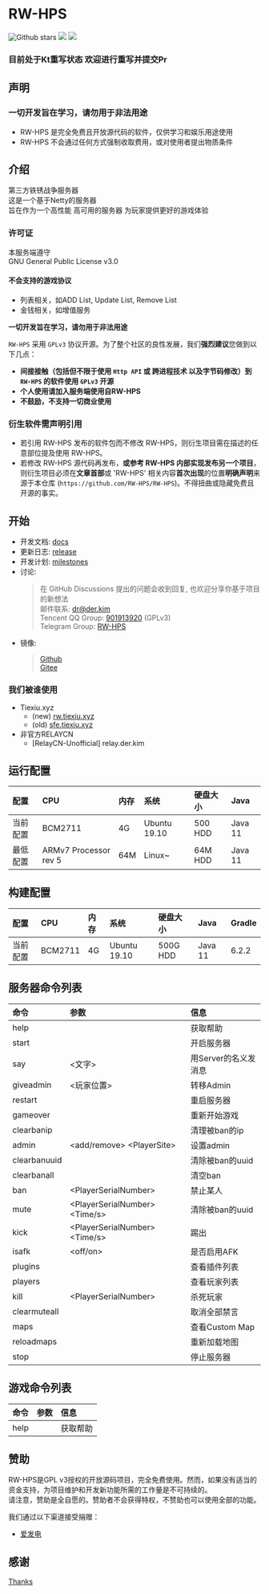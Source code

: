 # RW-HPS
![Github stars](https://img.shields.io/github/stars/RW-HPS/RW-HPS.svg)
![](https://github.com/RW-HPS/RW-HPS/actions/workflows/gradle.yml/badge.svg?branch=master)
[![](https://jitpack.io/v/RW-HPS/RW-HPS.svg)](https://jitpack.io/#RW-HPS/RW-HPS)

### **目前处于Kt重写状态 欢迎进行重写并提交Pr**

## 声明
### 一切开发旨在学习，请勿用于非法用途
- RW-HPS 是完全免费且开放源代码的软件，仅供学习和娱乐用途使用
- RW-HPS 不会通过任何方式强制收取费用，或对使用者提出物质条件

## 介绍
第三方铁锈战争服务器  
这是一个基于Netty的服务器  
旨在作为一个高性能 高可用的服务器 为玩家提供更好的游戏体验

### 许可证
本服务端遵守  
GNU General Public License v3.0

#### 不会支持的游戏协议
- 列表相关，如ADD List, Update List, Remove List  
- 金钱相关，如增值服务    

**一切开发旨在学习，请勿用于非法用途**  

`RW-HPS` 采用 `GPLv3` 协议开源。为了整个社区的良性发展，我们**强烈建议**您做到以下几点：

- **间接接触（包括但不限于使用 `Http API` 或 跨进程技术 以及字节码修改）到 `RW-HPS` 的软件使用 `GPLv3` 开源**
- **个人使用请加入服务端使用自RW-HPS**
- **不鼓励，不支持一切商业使用**

### 衍生软件需声明引用

- 若引用 RW-HPS 发布的软件包而不修改 RW-HPS，则衍生项目需在描述的任意部位提及使用 RW-HPS。
- 若修改 RW-HPS 源代码再发布，**或参考 RW-HPS 内部实现发布另一个项目**，则衍生项目必须在**文章首部**或 'RW-HPS' 相关内容**首次出现**的位置**明确声明**来源于本仓库 (`https://github.com/RW-HPS/RW-HPS`)。不得扭曲或隐藏免费且开源的事实。

## 开始
- 开发文档: [docs](https://github.com/RW-HPS/RW-HPS/wiki)
- 更新日志: [release](https://github.com/RW-HPS/RW-HPS/releases)
- 开发计划: [milestones](https://github.com/RW-HPS/RW-HPS/milestones)
- 讨论:
  > 在 GitHub Discussions 提出的问题会收到回复, 也欢迎分享你基于项目的新想法  
  > 邮件联系: dr@der.kim  
  > Tencent QQ Group: [901913920](https://qm.qq.com/cgi-bin/qm/qr?k=qhJ6ekYF9pD9jO6j8H2rZw8ePAVypoU0&jump_from=webapi) (GPLv3)    
  > Telegram Group: [RW-HPS](https://t.me/RW_HPS)  
- 镜像:
  > [Github](https://github.com/RW-HPS/RW-HPS)  
  > [Gitee](https://gitee.com/derdct/RW-HPS)  

### 我们被谁使用
- Tiexiu.xyz
    - (new) [rw.tiexiu.xyz](https://rw.tiexiu.xyz)  
    - (old) [sfe.tiexiu.xyz](https://sfe.tiexiu.xyz)  
- 非官方RELAYCN
    - [RelayCN-Unofficial] relay.der.kim

## 运行配置

| 配置 		| CPU             | 内存 	| 系统 			| 硬盘大小 	| Java      |
|:--- 		|:---             |:---     |:---           |:---       |:---       |
| 当前配置 	| BCM2711         | 4G      | Ubuntu 19.10  | 500 HDD  | Java 11   |
| 最低配置 	| ARMv7 Processor rev 5  | 64M      | Linux~  | 64M HDD  | Java 11   |

## 构建配置

| 配置 		| CPU             | 内存 	| 系统 			| 硬盘大小 	| Java      | Gradle    |
|:--- 		|:---             |:--- 	|:--- 			|:---      	|:---       |:---       |
| 当前配置 	| BCM2711         | 4G 		| Ubuntu 19.10 	| 500G HDD 	| Java 11    | 6.2.2     |

## 服务器命令列表
| 命令 					 | 参数 																						 | 信息 									 |
|:--- 					 |:--- 																						 |:--- 									 |
| help 		              |                                                  										 | 获取帮助 		 |
| start                  |                                                  										 | 开启服务器 						 |
| say 		            | &lt;文字&gt;                                                  								| 用Server的名义发消息 				 |
| giveadmin              | &lt;玩家位置&gt; 																            | 转移Admin       		         |
| restart 			      | 																						| 重启服务器 				  |
| gameover 				 |  	                                                                                    | 重新开始游戏               				 |
| clearbanip          		 |                                                  										 | 清理被ban的ip               	 |
| admin          		 |&lt;add/remove&gt; &lt;PlayerSite&gt;                                                  										 | 设置admin               			 |
| clearbanuuid          		 |                               	   											 | 清除被ban的uuid               			 |
| clearbanall          		 |                               	   											 | 清空ban               			 |
| ban          		 | &lt;PlayerSerialNumber&gt;                                 	   											 | 禁止某人               			 |
| mute          		 |  &lt;PlayerSerialNumber&gt;  &lt;Time/s&gt;                             	   											 | 清除被ban的uuid               			 |
| kick          		 |  &lt;PlayerSerialNumber&gt;  &lt;Time/s&gt;                             	   											 | 踢出               			 |
| isafk          		 |  &lt;off/on&gt;                             	   											 | 是否启用AFK               			 |
| plugins          		 |                               	   											 | 查看插件列表               			 |
| players          		 |                               	   											 | 查看玩家列表               			 |
| kill          		 | &lt;PlayerSerialNumber&gt;                              	   											 | 杀死玩家               			 |
| clearmuteall          		 |                               	   											 | 取消全部禁言               			 |
| maps          		 |                               	   											 | 查看Custom Map               			 |
| reloadmaps          		 |                               	   											 | 重新加载地图               			 |
| stop          		 |                               	   											 | 停止服务器               			 |


## 游戏命令列表

| 命令 			| 参数 												 | 信息 										 |
|:---           |:--- 												 |:--- 										 |
| help      |   | 获取帮助 									 |

## 赞助
RW-HPS是GPL v3授权的开放源码项目，完全免费使用。然而，如果没有适当的资金支持，为项目维护和开发新功能所需的工作量是不可持续的。  
请注意，赞助是全自愿的。赞助者不会获得特权，不赞助也可以使用全部的功能。

我们通过以下渠道接受捐赠：  
+ [爱发电](https://afdian.net/@derdct)

## 感谢
[Thanks](https://github.com/RW-HPS/RW-HPS/blob/master/Thanks-CN.md)
